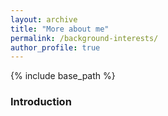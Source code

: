 ```yaml
---
layout: archive
title: "More about me"
permalink: /background-interests/
author_profile: true
---
```

{% include base_path %}

### Introduction


